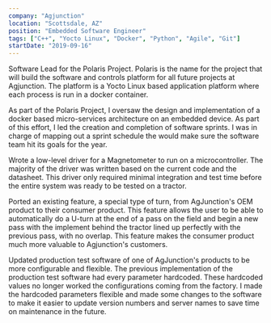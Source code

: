 ```yaml
---
company: "Agjunction"
location: "Scottsdale, AZ"
position: "Embedded Software Engineer"
tags: ["C++", "Yocto Linux", "Docker", "Python", "Agile", "Git"]
startDate: "2019-09-16"
---
```


Software Lead for the Polaris Project.  Polaris is the name for the project that will build the software and controls platform for all future projects at Agjunction. The platform is a Yocto Linux based application platform where each process is run in a docker container.</p>

As part of the Polaris Project, I oversaw the design and implementation of a docker based micro-services architecture on an embedded device. As part of this effort, I led the creation and completion of software sprints. I was in charge of mapping out a sprint schedule the would make sure the software team hit its goals for the year.</p>

Wrote a low-level driver for a Magnetometer to run on a microcontroller. The majority of the driver was written based on the current code and the datasheet. This driver only required minimal integration and test time before the entire system was ready to be tested on a tractor.</p>

Ported an existing feature, a special type of turn, from AgJunction's OEM product to their consumer product. This feature allows the user to be able to automatically do a U-turn at the end of a pass on the field and begin a new pass with the implement behind the tractor lined up perfectly with the previous pass, with no overlap. This feature makes the consumer product much more valuable to Agjunction's customers.</p>

Updated production test software of one of AgJunction's products to be more configurable and flexible. The previous implementation of the production test software had every parameter hardcoded. These hardcoded values no longer worked the configurations coming from the factory. I made the hardcoded parameters flexible and made some changes to the software to make it easier to update version numbers and server names to save time on maintenance in the future.</p>
